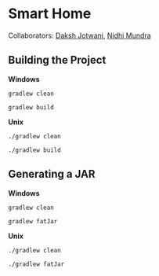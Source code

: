 # Smart Home

Collaborators: [Daksh Jotwani](https://github.com/dakshj), [Nidhi Mundra](https://github.com/nidhimundra)

## Building the Project
**Windows**

`gradlew clean`

`gradlew build`

**Unix**

`./gradlew clean`

`./gradlew build`

## Generating a JAR
**Windows**

`gradlew clean`

`gradlew fatJar`

**Unix**

`./gradlew clean`

`./gradlew fatJar`
